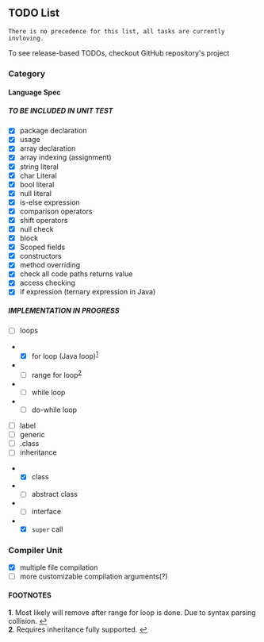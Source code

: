 ## TODO List
``There is no precedence for this list, all tasks are currently invloving.``

To see release-based TODOs, checkout GitHub repository's project
### Category
#### Language Spec

##### TO BE INCLUDED IN UNIT TEST

- [x] package declaration
- [x] usage
- [x] array declaration
- [x] array indexing (assignment)
- [x] string literal
- [x] char Literal
- [x] bool literal
- [x] null literal
- [x] is-else expression
- [x] comparison operators
- [x] shift operators
- [x] null check
- [x] block
- [x] Scoped fields
- [x] constructors
- [x] method overriding
- [x] check all code paths returns value
- [x] access checking
- [x] if expression (ternary expression in Java)

##### IMPLEMENTATION IN PROGRESS

- [ ] loops
- - [x] for loop (Java loop)<sup id="a1">[1](#f1)</sup>
- - [ ] range for loop<sup id="a2">[2](#f2)</sup>
- - [ ] while loop
- - [ ] do-while loop
- [ ] label
- [ ] generic
- [ ] <type>.class
- [ ] inheritance
- - [x] class
- - [ ] abstract class
- - [ ] interface
- - [x] `super` call

### Compiler Unit

- [x] multiple file compilation
- [ ] more customizable compilation arguments(?)

#### FOOTNOTES
<b id="f1">1</b>. Most likely will remove after range for loop is done. Due to syntax parsing collision. [↩](#a1)  
<b id="f2">2</b>. Requires inheritance fully supported. [↩](#a2)
